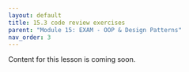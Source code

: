 ```yaml
---
layout: default
title: 15.3 code review exercises
parent: "Module 15: EXAM - OOP & Design Patterns"
nav_order: 3
---
```


Content for this lesson is coming soon.
